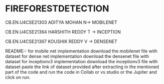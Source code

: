 # FIREFORESTDETECTION

CB.EN.U4CSE21303
ADITYA MOHAN N-> MOBILENET

CB.EN.U4CSE21364
HARSHITH REDDY T -> INCEPTION

CB.EN.U4CSE21367
KOUSHIK REDDY V -> DENSENET

README:-
for mobile net implementation download the mobilenet file with dataset
for dense net implementation download the densenet file with dataset
for inceptionv3 implementation download the inceptionv3 file with dataset
paste the link of dataset provided after extracting in the mentioned part of the code and run the code in Collab or vs studio or the Jupiter and click on run.
